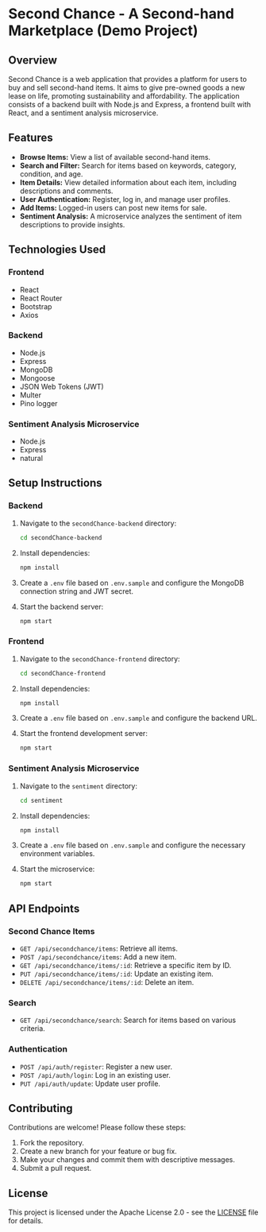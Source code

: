 # Second Chance - A Second-hand Marketplace (Demo Project)

## Overview

Second Chance is a web application that provides a platform for users to buy and sell second-hand items. It aims to give pre-owned goods a new lease on life, promoting sustainability and affordability. The application consists of a backend built with Node.js and Express, a frontend built with React, and a sentiment analysis microservice.

## Features

- **Browse Items:** View a list of available second-hand items.
- **Search and Filter:** Search for items based on keywords, category, condition, and age.
- **Item Details:** View detailed information about each item, including descriptions and comments.
- **User Authentication:** Register, log in, and manage user profiles.
- **Add Items:** Logged-in users can post new items for sale.
- **Sentiment Analysis:** A microservice analyzes the sentiment of item descriptions to provide insights.

## Technologies Used

### Frontend

- React
- React Router
- Bootstrap
- Axios

### Backend

- Node.js
- Express
- MongoDB
- Mongoose
- JSON Web Tokens (JWT)
- Multer
- Pino logger

### Sentiment Analysis Microservice

- Node.js
- Express
- natural

## Setup Instructions

### Backend

1.  Navigate to the `secondChance-backend` directory:

    ```sh
    cd secondChance-backend
    ```

2.  Install dependencies:

    ```sh
    npm install
    ```

3.  Create a `.env` file based on `.env.sample` and configure the MongoDB connection string and JWT secret.

4.  Start the backend server:

    ```sh
    npm start
    ```

### Frontend

1.  Navigate to the `secondChance-frontend` directory:

    ```sh
    cd secondChance-frontend
    ```

2.  Install dependencies:

    ```sh
    npm install
    ```

3.  Create a `.env` file based on `.env.sample` and configure the backend URL.

4.  Start the frontend development server:

    ```sh
    npm start
    ```

### Sentiment Analysis Microservice

1.  Navigate to the `sentiment` directory:

    ```sh
    cd sentiment
    ```

2.  Install dependencies:

    ```sh
    npm install
    ```

3.  Create a `.env` file based on `.env.sample` and configure the necessary environment variables.

4.  Start the microservice:

    ```sh
    npm start
    ```

## API Endpoints

### Second Chance Items

- `GET /api/secondchance/items`: Retrieve all items.
- `POST /api/secondchance/items`: Add a new item.
- `GET /api/secondchance/items/:id`: Retrieve a specific item by ID.
- `PUT /api/secondchance/items/:id`: Update an existing item.
- `DELETE /api/secondchance/items/:id`: Delete an item.

### Search

- `GET /api/secondchance/search`: Search for items based on various criteria.

### Authentication

- `POST /api/auth/register`: Register a new user.
- `POST /api/auth/login`: Log in an existing user.
- `PUT /api/auth/update`: Update user profile.

## Contributing

Contributions are welcome! Please follow these steps:

1.  Fork the repository.
2.  Create a new branch for your feature or bug fix.
3.  Make your changes and commit them with descriptive messages.
4.  Submit a pull request.

## License

This project is licensed under the Apache License 2.0 - see the [LICENSE](LICENSE) file for details.
